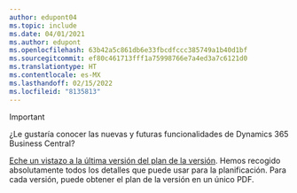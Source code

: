 ```yaml
---
author: edupont04
ms.topic: include
ms.date: 04/01/2021
ms.author: edupont
ms.openlocfilehash: 63b42a5c861db6e33fbcdfccc385749a1b40d1bf
ms.sourcegitcommit: ef80c461713fff1a75998766e7a4ed3a7c6121d0
ms.translationtype: HT
ms.contentlocale: es-MX
ms.lasthandoff: 02/15/2022
ms.locfileid: "8135813"
---
```

> [!IMPORTANT]
>
> ¿Le gustaría conocer las nuevas y futuras funcionalidades de Dynamics 365 Business Central?
>
> [Eche un vistazo a la última versión del plan de la versión](/dynamics365/release-plans/). Hemos recogido absolutamente todos los detalles que puede usar para la planificación. Para cada versión, puede obtener el plan de la versión en un único PDF.